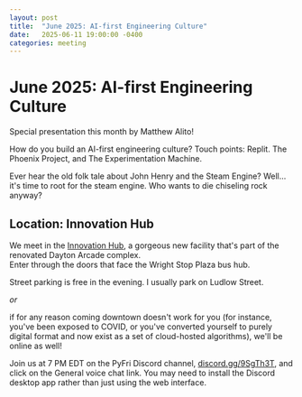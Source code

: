 ```yaml
---
layout: post
title:  "June 2025: AI-first Engineering Culture"
date:   2025-06-11 19:00:00 -0400
categories: meeting
---
```


# June 2025: AI-first Engineering Culture

Special presentation this month by Matthew Alito!  

How do you build an AI-first engineering culture?  Touch points: Replit. The Phoenix Project, and The Experimentation Machine. 

Ever hear the old folk tale about John Henry and the Steam Engine? 
Well... it's time to root for the steam engine.  Who wants to die chiseling rock anyway?

## Location: Innovation Hub 

We meet in the [Innovation Hub](https://www.thehubdayton.com/), 
a gorgeous new facility that's part of the renovated Dayton Arcade complex.  
Enter through the doors that face the Wright Stop Plaza bus hub.

Street parking is free in the evening.  I usually park on Ludlow Street.

*or* 

if for any reason coming downtown doesn't work for you (for instance, 
you've been exposed to COVID, or you've converted yourself to purely 
digital format and now exist as 
a set of cloud-hosted algorithms), we'll be online as well!  

Join us at 7 PM EDT on the PyFri Discord channel, [discord.gg/9SgTh3T](https://discord.gg/9SgTh3T), and click on the 
General voice chat link.  You may need to install the Discord desktop app rather than just using 
the web interface.

